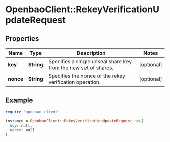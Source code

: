 # OpenbaoClient::RekeyVerificationUpdateRequest

## Properties

| Name | Type | Description | Notes |
| ---- | ---- | ----------- | ----- |
| **key** | **String** | Specifies a single unseal share key from the new set of shares. | [optional] |
| **nonce** | **String** | Specifies the nonce of the rekey verification operation. | [optional] |

## Example

```ruby
require 'openbao_client'

instance = OpenbaoClient::RekeyVerificationUpdateRequest.new(
  key: null,
  nonce: null
)
```


